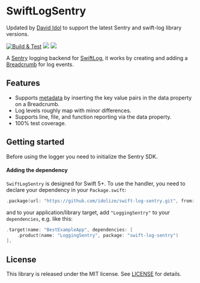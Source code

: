 # SwiftLogSentry

Updated by [David Idol](https://github.com/idolize) to support the latest Sentry and swift-log library versions.

[![Build & Test](https://github.com/idolize/swift-log-sentry/actions/workflows/ci.yml/badge.svg)](https://github.com/idolize/swift-log-sentry/actions/workflows/ci.yml)
[![](https://img.shields.io/endpoint?url=https%3A%2F%2Fswiftpackageindex.com%2Fapi%2Fpackages%2Fidolize%2Fswift-log-sentry%2Fbadge%3Ftype%3Dswift-versions)](https://swiftpackageindex.com/idolize/swift-log-sentry)
[![](https://img.shields.io/endpoint?url=https%3A%2F%2Fswiftpackageindex.com%2Fapi%2Fpackages%2Fidolize%2Fswift-log-sentry%2Fbadge%3Ftype%3Dplatforms)](https://swiftpackageindex.com/idolize/swift-log-sentry)

A [Sentry](https://sentry.com) logging backend for [SwiftLog](https://github.com/apple/swift-log), 
it works by creating and adding a [Breadcrumb](https://docs.sentry.io/platforms/apple/guides/ios/enriching-events/breadcrumbs/) for log events.

## Features

- Supports [metadata](https://github.com/apple/swift-log#logging-metadata) by inserting the key value pairs in the data property on a Breadcrumb. 
- Log levels roughly map with minor differences.
- Supports line, file, and function reporting via the data property.
- 100% test coverage.

## Getting started

Before using the logger you need to initialize the Sentry SDK.

#### Adding the dependency

`SwiftLogSentry` is designed for Swift 5+. To use the handler, you need to declare your dependency in your `Package.swift`:

```swift
.package(url: "https://github.com/idolize/swift-log-sentry.git", from: "2.1.0"),
```

and to your application/library target, add `"LoggingSentry"` to your `dependencies`, e.g. like this:

```swift
.target(name: "BestExampleApp", dependencies: [
    .product(name: "LoggingSentry", package: "swift-log-sentry")
],
```

## License

This library is released under the MIT license. See [LICENSE](LICENSE.md) for details.
